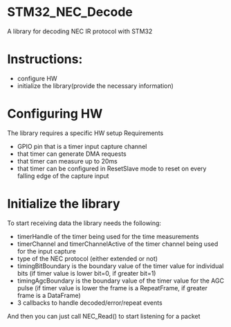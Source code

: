 # STM32_NEC_Decode
A library for decoding NEC IR protocol with STM32

Instructions:
=============
- configure HW
- initialize the library(provide the necessary information)

Configuring HW
==============
The library requires a specific HW setup
Requirements
- GPIO pin that is a timer input capture channel
- that timer can generate DMA requests
- that timer can measure up to 20ms
- that timer can be configured in ResetSlave mode to reset on every falling edge of the capture input

Initialize the library
======================
To start receiving data the library needs the following:
- timerHandle of the timer being used for the time measurements
- timerChannel and timerChannelActive of the timer channel being used for the input capture
- type of the NEC protocol (either extended or not)
- timingBitBoundary is the boundary value of the timer value for individual bits (if timer value is lower bit=0, if greater bit=1)
- timingAgcBoundary is the boundary value of the timer value for the AGC pulse (if timer value is lower the frame is a RepeatFrame, if greater frame is a DataFrame)
- 3 callbacks to handle decoded/error/repeat events

And then you can just call NEC_Read() to start listening for a packet
